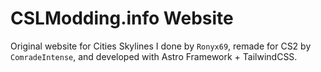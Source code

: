 # CSLModding.info Website

Original website for Cities Skylines I done by `Ronyx69`, remade for CS2 by `ComradeIntense`, and developed with Astro Framework + TailwindCSS.
